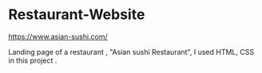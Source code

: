 # Restaurant-Website

https://www.asian-sushi.com/

Landing page of a restaurant , "Asian sushi Restaurant", I used HTML, CSS in this project .


